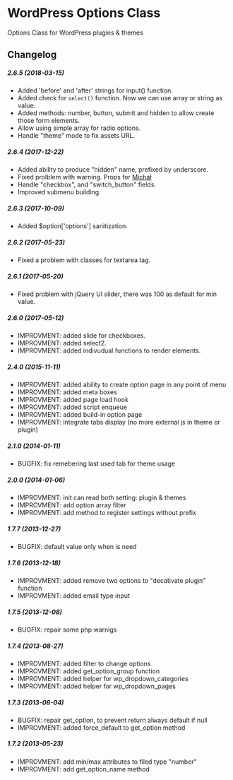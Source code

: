 WordPress Options Class
=======================

Options Class for WordPress plugins &amp; themes

Changelog
---------

##### 2.6.5 (2018-03-15)

* Added 'before' and 'after' strings for input() function.
* Added check for `select()` function. Now we can use array or string as value.
* Added methods: number, button, submit and hidden to allow create those form elements.
* Allow using simple array for radio options.
* Handle "theme" mode to fix assets URL.

##### 2.6.4 (2017-12-22)

* Added ability to produce "hidden" name, prefixed by underscore.
* Fixed prolblem with warning. Props for [Michał](https://wordpress.org/support/users/lupinek/)
* Handle "checkbox", and "switch_button" fields.
* Improved submenu building.

##### 2.6.3 (2017-10-09)

* Added $option['options'] sanitization.

##### 2.6.2 (2017-05-23)

* Fixed a problem with classes for textarea tag.

##### 2.6.1 (2017-05-20)

* Fixed problem with jQuery UI slider, there was 100 as default for min value.

##### 2.6.0 (2017-05-12)

* IMPROVMENT: added slide for checkboxes.
* IMPROVMENT: added select2.
* IMPROVMENT: added indivudual functions to render elements.

##### 2.4.0 (2015-11-11)

* IMPROVMENT: added ability to create option page in any point of menu
* IMPROVMENT: added meta boxes
* IMPROVMENT: added page load hook
* IMPROVMENT: added script enqueue
* IMPROVMENT: added build-in option page
* IMPROVMENT: integrate tabs display (no more external js in theme or plugin)

##### 2.1.0 (2014-01-11)

* BUGFIX: fix remebering last used tab for theme usage

##### 2.0.0 (2014-01-06)

* IMPROVMENT: init can read both setting: plugin & themes
* IMPROVMENT: add option array filter
* IMPROVMENT: add method to register settings without prefix

##### 1.7.7 (2013-12-27)

* BUGFIX: default value only when is need

##### 1.7.6 (2013-12-18)

* IMPROVMENT: added remove two options to "decativate plugin" function
* IMPROVMENT: added email type input

##### 1.7.5 (2013-12-08)

* BUGFIX: repair some php warnigs

##### 1.7.4 (2013-08-27)

* IMPROVMENT: added filter to change options
* IMPROVMENT: added get_option_group function
* IMPROVMENT: added helper for wp_dropdown_categories
* IMPROVMENT: added helper for wp_dropdown_pages

##### 1.7.3 (2013-06-04)

* BUGFIX: repair get_option, to prevent return always default if null
* IMPROVMENT: added force_default to get_option method

##### 1.7.2 (2013-05-23)

* IMPROVMENT: add min/max attributes to filed type "number"
* IMPROVMENT: add get_option_name method

